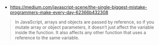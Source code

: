 * https://medium.com/javascript-scene/the-single-biggest-mistake-programmers-make-every-day-62366b432308

> In JavaScript, arrays and objects are passed by reference, so if you mutate array or object parameters, it doesn’t just affect the variable inside the function. It also affects any other function that uses a reference to the same variable.

